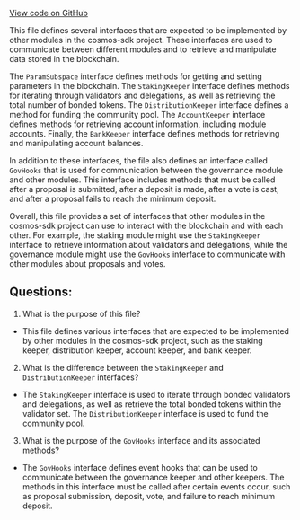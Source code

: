 [View code on GitHub](https://github.com/cosmos/cosmos-sdk.git/x/gov/types/expected_keepers.go)

This file defines several interfaces that are expected to be implemented by other modules in the cosmos-sdk project. These interfaces are used to communicate between different modules and to retrieve and manipulate data stored in the blockchain.

The `ParamSubspace` interface defines methods for getting and setting parameters in the blockchain. The `StakingKeeper` interface defines methods for iterating through validators and delegations, as well as retrieving the total number of bonded tokens. The `DistributionKeeper` interface defines a method for funding the community pool. The `AccountKeeper` interface defines methods for retrieving account information, including module accounts. Finally, the `BankKeeper` interface defines methods for retrieving and manipulating account balances.

In addition to these interfaces, the file also defines an interface called `GovHooks` that is used for communication between the governance module and other modules. This interface includes methods that must be called after a proposal is submitted, after a deposit is made, after a vote is cast, and after a proposal fails to reach the minimum deposit.

Overall, this file provides a set of interfaces that other modules in the cosmos-sdk project can use to interact with the blockchain and with each other. For example, the staking module might use the `StakingKeeper` interface to retrieve information about validators and delegations, while the governance module might use the `GovHooks` interface to communicate with other modules about proposals and votes.
## Questions: 
 1. What is the purpose of this file?
- This file defines various interfaces that are expected to be implemented by other modules in the cosmos-sdk project, such as the staking keeper, distribution keeper, account keeper, and bank keeper.

2. What is the difference between the `StakingKeeper` and `DistributionKeeper` interfaces?
- The `StakingKeeper` interface is used to iterate through bonded validators and delegations, as well as retrieve the total bonded tokens within the validator set. The `DistributionKeeper` interface is used to fund the community pool.

3. What is the purpose of the `GovHooks` interface and its associated methods?
- The `GovHooks` interface defines event hooks that can be used to communicate between the governance keeper and other keepers. The methods in this interface must be called after certain events occur, such as proposal submission, deposit, vote, and failure to reach minimum deposit.